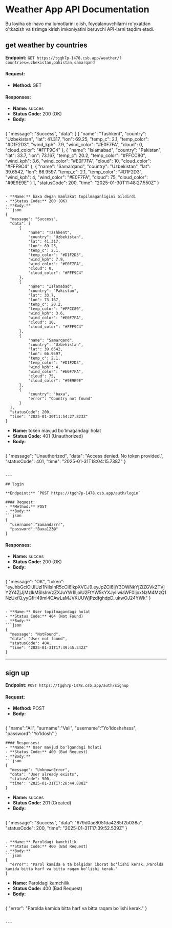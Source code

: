 # Weather App API Documentation

Bu loyiha ob-havo ma'lumotlarini olish, foydalanuvchilarni ro'yxatdan o'tkazish va tizimga kirish imkoniyatini beruvchi API-larni taqdim etadi.

## get weather by countries

**Endpoint:** `GET https://tgqh7p-1478.csb.app/weather/?countries=uzbekistan,pakistan,samarqand`

#### Request:
- **Method:** GET
#### Responses:
- **Name:** succes
- **Status Code:** 200 (OK)
- **Body:**
  ```json
{
    "message": "Success",
    "data": [
        {
            "name": "Tashkent",
            "country": "Uzbekistan",
            "lat": 41.317,
            "lon": 69.25,
            "temp_c": 2.1,
            "temp_color": "#D1F2D3",
            "wind_kph": 7.9,
            "wind_color": "#E0F7FA",
            "cloud": 0,
            "cloud_color": "#FFF9C4"
        },
        {
            "name": "Islamabad",
            "country": "Pakistan",
            "lat": 33.7,
            "lon": 73.167,
            "temp_c": 20.2,
            "temp_color": "#FFCC80",
            "wind_kph": 3.6,
            "wind_color": "#E0F7FA",
            "cloud": 10,
            "cloud_color": "#FFF9C4"
        },
        {
            "name": "Samarqand",
            "country": "Uzbekistan",
            "lat": 39.6542,
            "lon": 66.9597,
            "temp_c": 2.1,
            "temp_color": "#D1F2D3",
            "wind_kph": 4,
            "wind_color": "#E0F7FA",
            "cloud": 75,
            "cloud_color": "#9E9E9E"
        }
    ],
    "statusCode": 200,
    "time": "2025-01-30T11:48:27.550Z"
}
  ```

- **Name:** baxa degan mamlakat topilmaganligini bildirdi
- **Status Code:** 200 (OK)
- **Body:**
  ```json
{
    "message": "Success",
    "data": [
        {
            "name": "Tashkent",
            "country": "Uzbekistan",
            "lat": 41.317,
            "lon": 69.25,
            "temp_c": 2.1,
            "temp_color": "#D1F2D3",
            "wind_kph": 7.9,
            "wind_color": "#E0F7FA",
            "cloud": 0,
            "cloud_color": "#FFF9C4"
        },
        {
            "name": "Islamabad",
            "country": "Pakistan",
            "lat": 33.7,
            "lon": 73.167,
            "temp_c": 20.2,
            "temp_color": "#FFCC80",
            "wind_kph": 3.6,
            "wind_color": "#E0F7FA",
            "cloud": 10,
            "cloud_color": "#FFF9C4"
        },
        {
            "name": "Samarqand",
            "country": "Uzbekistan",
            "lat": 39.6542,
            "lon": 66.9597,
            "temp_c": 2.1,
            "temp_color": "#D1F2D3",
            "wind_kph": 4,
            "wind_color": "#E0F7FA",
            "cloud": 75,
            "cloud_color": "#9E9E9E"
        },
        {
            "country": "baxa",
            "error": "Country not found"
        }
    ],
    "statusCode": 200,
    "time": "2025-01-30T11:54:27.823Z"
}
  ```

- **Name:** token mavjud bo'lmagandagi holat
- **Status Code:** 401 (Unauthorized)
- **Body:**
  ```json
{
    "message": "Unauthorized",
    "data": "Access denied. No token provided.",
    "statusCode": 401,
    "time": "2025-01-31T18:04:15.738Z"
}
  ```

---

## login

**Endpoint:** `POST https://tgqh7p-1478.csb.app/auth/login`

#### Request:
- **Method:** POST
- **Body:**
  ```json
{
    "username":"Samandarrr",
    "password":"Baxa123@"
}
  ```
#### Responses:
- **Name:** succes
- **Status Code:** 200 (OK)
- **Body:**
  ```json
{
    "message": "OK",
    "token": "eyJhbGciOiJIUzI1NiIsInR5cCI6IkpXVCJ9.eyJpZCI6IjY3OWNkYjZiZGVkZTVjY2Y4ZjJjMzlkMSIsInVzZXJuYW1lIjoiU2FtYW5kYXJyIiwiaWF0IjoxNzM4MzQ1NzUxfQ.yyGfH49ml4CAwLaMJVKUUWjPzdfghdpD_ukwOJ24YWk"
}
  ```

- **Name:** User topilmagandagi holat
- **Status Code:** 404 (Not Found)
- **Body:**
  ```json
{
    "message": "NotFound",
    "data": "User not found",
    "statusCode": 404,
    "time": "2025-01-31T17:49:45.542Z"
}
  ```

---

## sign up

**Endpoint:** `POST https://tgqh7p-1478.csb.app/auth/signup`

#### Request:
- **Method:** POST
- **Body:**
  ```json
{
    "name":"Ali",
    "surname":"Vali",
    "username":"Yo'ldoshshsss",
    "password":"Yo'ldosh"
}
  ```
#### Responses:
- **Name:** User mavjud bo'lgandagi holati
- **Status Code:** 400 (Bad Request)
- **Body:**
  ```json
{
    "message": "UnknownError",
    "data": "User already exists",
    "statusCode": 500,
    "time": "2025-01-31T17:28:44.888Z"
}
  ```

- **Name:** succes
- **Status Code:** 201 (Created)
- **Body:**
  ```json
{
    "message": "Success",
    "data": "679d0ae8051da4285f2b038a",
    "statusCode": 200,
    "time": "2025-01-31T17:39:52.539Z"
}
  ```

- **Name:** Paroldagi kamchilik
- **Status Code:** 400 (Bad Request)
- **Body:**
  ```json
{
    "error": "Parol kamida 6 ta belgidan iborat bo‘lishi kerak.,Parolda kamida bitta harf va bitta raqam bo‘lishi kerak."
}
  ```

- **Name:** Paroldagi kamchilik
- **Status Code:** 400 (Bad Request)
- **Body:**
  ```json
{
    "error": "Parolda kamida bitta harf va bitta raqam bo‘lishi kerak."
}
  ```

---
